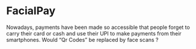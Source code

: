 # FacialPay
Nowadays, payments have been made so accessible that people forget to carry their card or cash and use their UPI to make payments from their smartphones. Would “Qr Codes” be replaced by face scans ?

